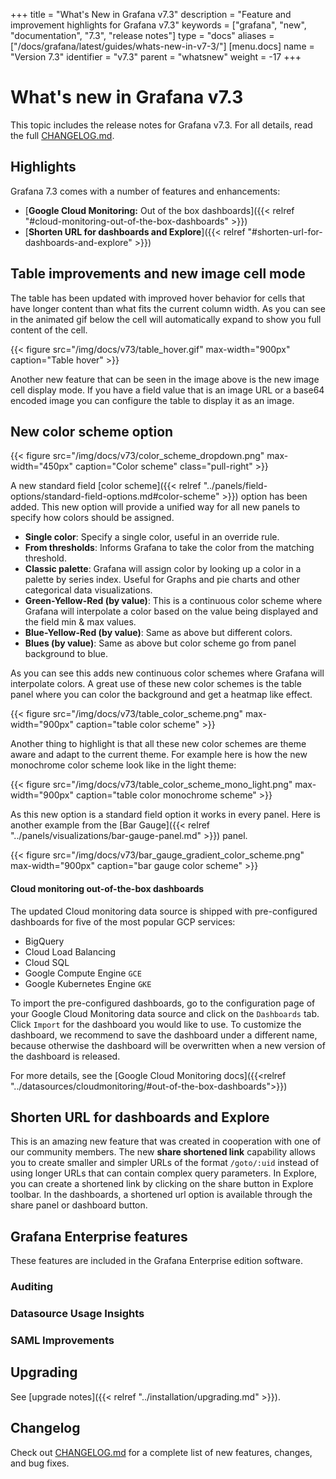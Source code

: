 +++
title = "What's New in Grafana v7.3"
description = "Feature and improvement highlights for Grafana v7.3"
keywords = ["grafana", "new", "documentation", "7.3", "release notes"]
type = "docs"
aliases = ["/docs/grafana/latest/guides/whats-new-in-v7-3/"]
[menu.docs]
name = "Version 7.3"
identifier = "v7.3"
parent = "whatsnew"
weight = -17
+++

# What's new in Grafana v7.3

This topic includes the release notes for Grafana v7.3. For all details, read the full [CHANGELOG.md](https://github.com/grafana/grafana/blob/master/CHANGELOG.md).

## Highlights

Grafana 7.3 comes with a number of features and enhancements:

- [**Google Cloud Monitoring:** Out of the box dashboards]({{< relref "#cloud-monitoring-out-of-the-box-dashboards" >}})
- [**Shorten URL for dashboards and Explore**]({{< relref "#shorten-url-for-dashboards-and-explore" >}})

## Table improvements and new image cell mode

The table has been updated with improved hover behavior for cells that have longer content than what fits the current column width. As you can see
in the animated gif below the cell will automatically expand to show you full content of the cell.

{{< figure src="/img/docs/v73/table_hover.gif" max-width="900px" caption="Table hover" >}}

Another new feature that can be seen in the image above is the new image cell display mode. If you have a field value that is an image URL or a base64 encoded image you can configure the table to display it as an image.


## New color scheme option

{{< figure src="/img/docs/v73/color_scheme_dropdown.png" max-width="450px" caption="Color scheme" class="pull-right" >}}

A new standard field [color scheme]({{< relref "../panels/field-options/standard-field-options.md#color-scheme" >}}) option has been added. This new option will provide a unified way for all new panels to specify how colors should be assigned. 

* **Single color**: Specify a single color, useful in an override rule. 
* **From thresholds**: Informs Grafana to take the color from the matching threshold. 
* **Classic palette**: Grafana will assign color by looking up a color in a palette by series index. Useful for Graphs and pie charts and other categorical data visualizations. 
* **Green-Yellow-Red (by value)**: This is a continuous color scheme where Grafana will interpolate a color based on the value being displayed and the field  min & max values.  
* **Blue-Yellow-Red (by value)**: Same as above but different colors.
* **Blues (by value)**: Same as above but color scheme go from panel background to blue. 

<div class="clearfix"></div>

As you can see this adds new continuous color schemes where Grafana will interpolate colors. A great use of these new color schemes is the table panel where you can color the background and get a heatmap like effect. 

{{< figure src="/img/docs/v73/table_color_scheme.png" max-width="900px" caption="table color scheme" >}}

Another thing to highlight is that all these new color schemes are theme aware and adapt to the current theme. For example here is how the new monochrome color scheme look like in the light theme: 

{{< figure src="/img/docs/v73/table_color_scheme_mono_light.png" max-width="900px" caption="table color monochrome scheme" >}}

As this new option is a standard field option it works in every panel. Here is another example from the [Bar Gauge]({{< relref "../panels/visualizations/bar-gauge-panel.md" >}}) panel. 

{{< figure src="/img/docs/v73/bar_gauge_gradient_color_scheme.png" max-width="900px" caption="bar gauge color scheme" >}}


#### Cloud monitoring out-of-the-box dashboards

The updated Cloud monitoring data source is shipped with pre-configured dashboards for five of the most popular GCP services:

- BigQuery
- Cloud Load Balancing
- Cloud SQL
- Google Compute Engine `GCE`
- Google Kubernetes Engine `GKE`

To import the pre-configured dashboards, go to the configuration page of your Google Cloud Monitoring data source and click on the `Dashboards` tab. Click `Import` for the dashboard you would like to use. To customize the dashboard, we recommend to save the dashboard under a different name, because otherwise the dashboard will be overwritten when a new version of the dashboard is released.

For more details, see the [Google Cloud Monitoring docs]({{<relref "../datasources/cloudmonitoring/#out-of-the-box-dashboards">}})

## Shorten URL for dashboards and Explore

This is an amazing new feature that was created in cooperation with one of our community members. The new **share shortened link** capability allows you to create smaller and simpler URLs of the format `/goto/:uid` instead of using longer URLs that can contain complex query parameters. In Explore, you can create a shortened link by clicking on the share button in Explore toolbar. In the dashboards, a shortened url option is available through the share panel or dashboard button.

## Grafana Enterprise features

These features are included in the Grafana Enterprise edition software.

### Auditing

### Datasource Usage Insights

### SAML Improvements

## Upgrading

See [upgrade notes]({{< relref "../installation/upgrading.md" >}}).

## Changelog

Check out [CHANGELOG.md](https://github.com/grafana/grafana/blob/master/CHANGELOG.md) for a complete list of new features, changes, and bug fixes.

<!-- BEGIN Optimal Workshop Intercept Snippet --><div id='owInviteSnippet' style='position:fixed;right:20px;bottom:20px;width:280px;padding:20px;margin:0;border-radius:6px;background:#1857B8;color:#F7F8FA;text-align:left;z-index:2200000000;opacity:0;transition:opacity 500ms;-webkit-transition:opacity 500ms;display:none;'><div id='owInviteMessage' style='padding:0;margin:0 0 20px 0;font-size:16px;'>Got a spare two and a half minutes to help us improve the docs?</div><a id='owInviteOk' href='https://Grafana.optimalworkshop.com/questions/grafana-docs?tag=docs&utm_medium=intercept' onclick='this.parentNode.style.display="none";' target='_blank' style='color:#F7FAFF;font-size:16px;font-weight:bold;text-decoration:underline;'>Yes, I&#x27;ll help</a><a id='owInviteCancel' href='javascript:void(0)' onclick='this.parentNode.style.display="none";' style='color:#F7F8FA;font-size:14px;text-decoration:underline;float:right;'>Close</a></div><script>var owOnload=function(){if(-1==document.cookie.indexOf('ow-intercept-quiz-4ior230e')){var o=new XMLHttpRequest;o.onloadend=function(){try{var o=document.getElementById('owInviteSnippet');var date=new Date();date.setMonth(date.getMonth()+1);this.response&&JSON.parse(this.response).active===!0&&(document.cookie='ow-intercept-quiz-4ior230e=Done;path=/;expires='+date.toUTCString()+';',setTimeout(function(){o.style.display='block',o.style.opacity=1},2e3))}catch(e){}},o.open('POST','https://app.optimalworkshop.com/survey_status/questions/4ior230e/active'),o.send()}};if(window.addEventListener){window.addEventListener('load',function(){owOnload();});}else if(window.attachEvent){window.attachEvent('onload',function(){owOnload();});}</script><!-- END Optimal Workshop snippet -->
